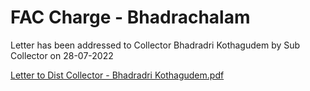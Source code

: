 # FAC Charge - Bhadrachalam

Letter has been addressed to Collector Bhadradri Kothagudem by Sub Collector on 28-07-2022

[Letter to Dist Collector - Bhadradri Kothagudem.pdf](../files/00126c56-a2d3-4f71-b6ec-18cbf84dd380.pdf)